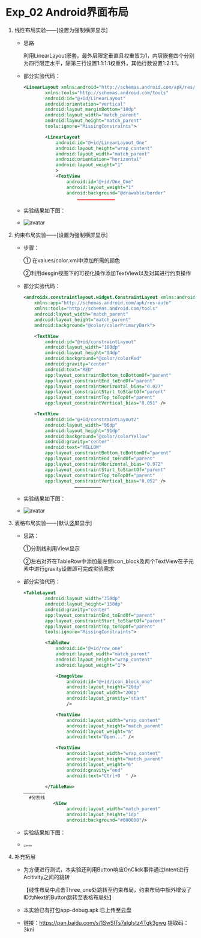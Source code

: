 # Exp_02 Android界面布局

1. 线性布局实验——[设置为强制横屏显示]

   - 思路

     利用LinearLayout嵌套，最外层限定垂直且权重皆为1，内层嵌套四个分别为四行限定水平，除第三行设置1:1:1:1权重外，其他行数设置1:2:1:1。

   - 部分实验代码：

     ```xml
     <LinearLayout xmlns:android="http://schemas.android.com/apk/res/android"
             xmlns:tools="http://schemas.android.com/tools"
             android:id="@+id/LinearLayout"
             android:orientation="vertical" 
             android:layout_marginBottom="10dp"
             android:layout_width="match_parent"
             android:layout_height="match_parent"
             tools:ignore="MissingConstraints">
     
             <LinearLayout
                 android:id="@+id/LinearLayout_One"
                 android:layout_height="wrap_content"
                 android:layout_width="match_parent"
                 android:orientation="horizontal" 
                 android:layout_weight="1"
                 >
                 <TextView
                     android:id="@+id/One_One"
                     android:layout_weight="1"
                     android:background="@drawable/border"
                         ……………………………………
     ```

   - 实验结果如下图：

   - ![avatar](https://i.ibb.co/sVMLz7Y/02-1.png)

2. 约束布局实验——[设置为强制横屏显示]

   - 步骤：

     ① 在values/color.xml中添加所需的颜色

     ②利用desgin视图下的可视化操作添加TextView以及对其进行约束操作

   - 部分实验代码：

     ```xml
     <androidx.constraintlayout.widget.ConstraintLayout xmlns:android="http://schemas.android.com/apk/res/android"
         xmlns:app="http://schemas.android.com/apk/res-auto"
         xmlns:tools="http://schemas.android.com/tools"
         android:layout_width="match_parent"
         android:layout_height="match_parent"
         android:background="@color/colorPrimaryDark">
     
         <TextView
             android:id="@+id/constraintLayout"
             android:layout_width="100dp"
             android:layout_height="94dp"
             android:background="@color/colorRed"
             android:gravity="center"
             android:text="RED"
             app:layout_constraintBottom_toBottomOf="parent"
             app:layout_constraintEnd_toEndOf="parent"
             app:layout_constraintHorizontal_bias="0.027"
             app:layout_constraintStart_toStartOf="parent"
             app:layout_constraintTop_toTopOf="parent"
             app:layout_constraintVertical_bias="0.051" />
     
         <TextView
             android:id="@+id/constraintLayout2"
             android:layout_width="96dp"
             android:layout_height="91dp"
             android:background="@color/colorYellow"
             android:gravity="center"
             android:text="YELLOW"
             app:layout_constraintBottom_toBottomOf="parent"
             app:layout_constraintEnd_toEndOf="parent"
             app:layout_constraintHorizontal_bias="0.972"
             app:layout_constraintStart_toStartOf="parent"
             app:layout_constraintTop_toTopOf="parent"
             app:layout_constraintVertical_bias="0.052" />
     					…………………………
     ```
   
     
   
   - 实验结果如下图：
   
   - ![avatar](https://i.ibb.co/sC6CynH/02-2.png)
   
3. 表格布局实验——[默认竖屏显示]

   - 思路：

     ①分割线利用View显示

     ②左右对齐在TableRow中添加最左侧icon_block及两个TextView在子元素中进行gravity设置即可完成实验需求

   - 部分实验代码：

     ```xml
     <TableLayout
             android:layout_width="350dp"
             android:layout_height="150dp"
             android:gravity="center"
             app:layout_constraintEnd_toEndOf="parent"
             app:layout_constraintStart_toStartOf="parent"
             app:layout_constraintTop_toTopOf="parent"
             tools:ignore="MissingConstraints">
     
             <TableRow
                 android:id="@+id/row_one"
                 android:layout_width="match_parent"
                 android:layout_height="wrap_content"
                 android:layout_weight="1">
     
                 <ImageView
                     android:id="@+id/icon_block_one"
                     android:layout_height="20dp"
                     android:layout_width="20dp"
                     android:layout_gravity="start"
                     />
     
                 <TextView
                     android:layout_width="wrap_content"
                     android:layout_height="match_parent"
                     android:layout_weight="6"
                     android:text="Open..." />
     
                 <TextView
                     android:layout_width="wrap_content"
                     android:layout_height="match_parent"
                     android:layout_weight="6"
                     android:gravity="end"
                     android:text="Ctrl+O  " />
     
             </TableRow>
     ……………………
       #分割线     
            	<View
                     android:layout_width="match_parent"
                     android:layout_height="1dp"
                     android:background="#000000"/>
     ```

     

   - 实验结果如下图：

   - <img src="https://i.ibb.co/YpXz64P/02-3.png" alt="avatar" style="zoom:40%;" />

4. 补充拓展

   - 为方便进行测试，本实验还利用Button响应OnClick事件通过Intent进行Acitivity之间的跳转

     【线性布局中点击Three_one处跳转至约束布局，约束布局中额外增设了ID为Next的Button跳转至表格布局处】

   - 本实验已有打包app-debug.apk 已上传至云盘
   
   - 链接：https://pan.baidu.com/s/1SwSITs7alglstz4Tgk3gwg 
     提取码：3kni 

